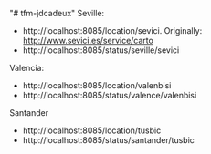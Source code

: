 "# tfm-jdcadeux"
Seville:
* http://localhost:8085/location/sevici. Originally: http://www.sevici.es/service/carto
* http://localhost:8085/status/seville/sevici

Valencia:
* http://localhost:8085/location/valenbisi
* http://localhost:8085/status/valence/valenbisi

Santander
* http://localhost:8085/location/tusbic
* http://localhost:8085/status/santander/tusbic